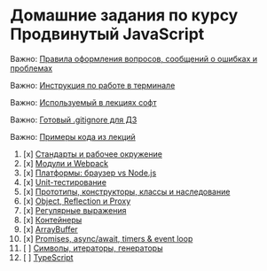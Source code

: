 # Домашние задания по курсу Продвинутый JavaScript

Важно: [Правила оформления вопросов, сообщений о ошибках и проблемах](report-requirements.md)

Важно: [Инструкция по работе в терминале](terminal.md)

Важно: [Используемый в лекциях софт](software.md)

Важно: [Готовый .gitignore для ДЗ](.gitignore)

Важно: [Примеры кода из лекций](https://github.com/netology-code/ajs-code/tree/ajs8)

1. [x] [Стандарты и рабочее окружение](workspace)
1. [x] [Модули и Webpack](modules)
1. [x] [Платформы: браузер vs Node.js](platforms)
1. [x] [Unit-тестирование](test-ci)
1. [x] [Прототипы, конструкторы, классы и наследование](oop)
1. [x] [Object, Reflection и Proxy](advanced)
1. [x] [Регулярные выражения](regex)
1. [x] [Контейнеры](containers)
1. [x] [ArrayBuffer](arraybuffer)
1. [x] [Promises, async/await, timers & event loop](async)
1. [ ] [Символы, итераторы, генераторы](symbols-iterators-generators)
1. [ ] [TypeScript](typescript)
